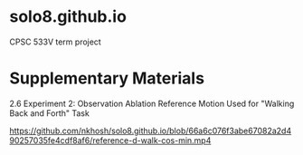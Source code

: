 # solo8.github.io
CPSC 533V term project

# Supplementary Materials

2.6 Experiment 2: Observation Ablation
Reference Motion Used for "Walking Back and Forth" Task

https://github.com/nkhosh/solo8.github.io/blob/66a6c076f3abe67082a2d490257035fe4cdf8af6/reference-d-walk-cos-min.mp4
